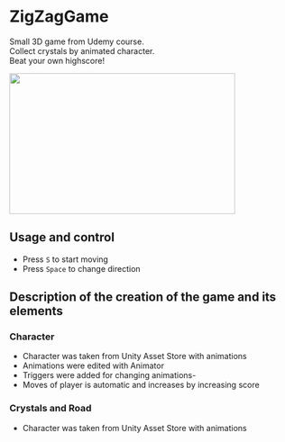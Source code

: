 # ZigZagGame
Small 3D game from Udemy course. <br>
Collect crystals by animated character. <br>
Beat your own highscore! <br>

<img src="https://github.com/Alexart1995/ZigZagGame/blob/main/Game.gif" width="400" height="250">

## Usage and control
- Press `S` to start moving
- Press `Space` to change direction

## Description of the creation of the game and its elements
### Character
- Character was taken from Unity Asset Store with animations
- Animations were edited with Animator
- Triggers were added for changing animations-
- Moves of player is automatic and increases by increasing score
### Crystals and Road
- Character was taken from Unity Asset Store with animations

